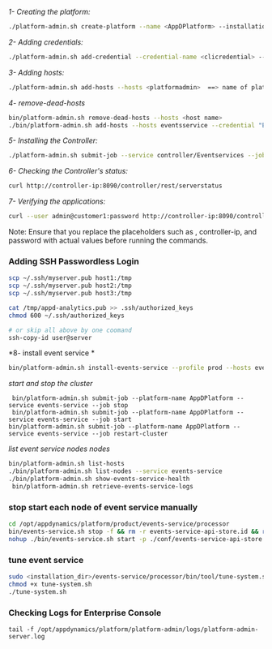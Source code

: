 *1- Creating the platform:*
```bash
./platform-admin.sh create-platform --name <AppDPlatform> --installation-dir /opt/appdynamics/platform/product
```

*2- Adding credentials:*
```bash
./platform-admin.sh add-credential --credential-name <clicredential> --type ssh --user-name <root> --ssh-key-file /root/.ssh/id_rsa
```

*3- Adding hosts:*
```bash
./platform-admin.sh add-hosts --hosts <platformadmin>  ==> name of platformadin
```

*4- remove-dead-hosts*
```bash
bin/platform-admin.sh remove-dead-hosts --hosts <host name>
./bin/platform-admin.sh add-hosts --hosts eventsservice --credential "Events Service" --platform-name AppDPlatform
```
    
*5- Installing the Controller:*
```bash
./platform-admin.sh submit-job --service controller/Eventservices --job install/update/upgrade --args controllerPrimaryHost=<platformadmin> controllerAdminUsername=admin controllerAdminPassword=password controllerRootUserPassword=password mysqlRootPassword=password
```
     
*6- Checking the Controller's status:*
```bash
curl http://controller-ip:8090/controller/rest/serverstatus
```

*7- Verifying the applications:*
```bash
curl --user admin@customer1:password http://controller-ip:8090/controller/rest/applications
```

Note: Ensure that you replace the placeholders such as <platformadmin>, controller-ip, and password with actual values before running the commands.


### Adding SSH Passwordless Login

```bash 
scp ~/.ssh/myserver.pub host1:/tmp
scp ~/.ssh/myserver.pub host2:/tmp
scp ~/.ssh/myserver.pub host3:/tmp

cat /tmp/appd-analytics.pub >> .ssh/authorized_keys
chmod 600 ~/.ssh/authorized_keys

# or skip all above by one coomand
ssh-copy-id user@server 
```


*8- install event service *
```bash
bin/platform-admin.sh install-events-service --profile prod --hosts eventsservice-01 eventsservice-02 eventsservice-03  --data-dir /opt/appdynamics/eventsservice --platform-name AppDPlatform
```

*start and stop the cluster*
``` shell
 bin/platform-admin.sh submit-job --platform-name AppDPlatform --service events-service --job stop
 bin/platform-admin.sh submit-job --platform-name AppDPlatform --service events-service --job start
bin/platform-admin.sh submit-job --platform-name AppDPlatform --service events-service --job restart-cluster
```

 *list event service nodes nodes*
```bash
bin/platform-admin.sh list-hosts
./bin/platform-admin.sh list-nodes --service events-service
./bin/platform-admin.sh show-events-service-health 
 bin/platform-admin.sh retrieve-events-service-logs
```
 

### stop start each node of event service manually 

```bash
cd /opt/appdynamics/platform/product/events-service/processor
bin/events-service.sh stop -f && rm -r events-service-api-store.id && rm -r elasticsearch.id
nohup ./bin/events-service.sh start -p ./conf/events-service-api-store.properties &
```
### tune event service

```bash
sudo <installation_dir>/events-service/processor/bin/tool/tune-system.sh
chmod +x tune-system.sh 
./tune-system.sh
```

###  Checking Logs for Enterprise Console
```shell
tail -f /opt/appdynamics/platform/platform-admin/logs/platform-admin-server.log
```